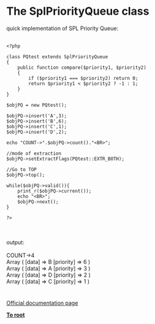 # The SplPriorityQueue class



quick implementation of SPL Priority Queue:<br><br>

```
<?php

class PQtest extends SplPriorityQueue
{
    public function compare($priority1, $priority2)
    {
        if ($priority1 === $priority2) return 0;
        return $priority1 < $priority2 ? -1 : 1;
    }
}

$objPQ = new PQtest();

$objPQ->insert('A',3);
$objPQ->insert('B',6);
$objPQ->insert('C',1);
$objPQ->insert('D',2);

echo "COUNT->".$objPQ->count()."<BR>";

//mode of extraction
$objPQ->setExtractFlags(PQtest::EXTR_BOTH);

//Go to TOP
$objPQ->top();

while($objPQ->valid()){
    print_r($objPQ->current());
    echo "<BR>";
    $objPQ->next();
}

?>
```
<br><br>output:<br><br>COUNT-&gt;4<br>Array ( [data] =&gt; B [priority] =&gt; 6 ) <br>Array ( [data] =&gt; A [priority] =&gt; 3 ) <br>Array ( [data] =&gt; D [priority] =&gt; 2 ) <br>Array ( [data] =&gt; C [priority] =&gt; 1 )  

#

[Official documentation page](https://www.php.net/manual/en/class.splpriorityqueue.php)

**[To root](/README.md)**
